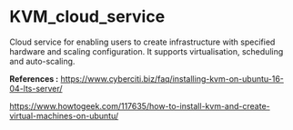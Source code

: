 # KVM_cloud_service
Cloud service for enabling users to create infrastructure with specified hardware and scaling configuration. It supports virtualisation, scheduling and auto-scaling.


**References :**
https://www.cyberciti.biz/faq/installing-kvm-on-ubuntu-16-04-lts-server/

https://www.howtogeek.com/117635/how-to-install-kvm-and-create-virtual-machines-on-ubuntu/
